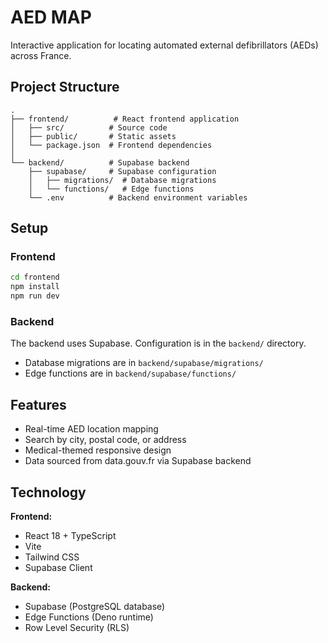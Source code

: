 # AED MAP

Interactive application for locating automated external defibrillators (AEDs) across France.

## Project Structure

```
.
├── frontend/          # React frontend application
│   ├── src/          # Source code
│   ├── public/       # Static assets
│   └── package.json  # Frontend dependencies
│
└── backend/          # Supabase backend
    ├── supabase/     # Supabase configuration
    │   ├── migrations/  # Database migrations
    │   └── functions/   # Edge functions
    └── .env          # Backend environment variables
```

## Setup

### Frontend

```bash
cd frontend
npm install
npm run dev
```

### Backend

The backend uses Supabase. Configuration is in the `backend/` directory.

- Database migrations are in `backend/supabase/migrations/`
- Edge functions are in `backend/supabase/functions/`

## Features

- Real-time AED location mapping
- Search by city, postal code, or address
- Medical-themed responsive design
- Data sourced from data.gouv.fr via Supabase backend

## Technology

**Frontend:**
- React 18 + TypeScript
- Vite
- Tailwind CSS
- Supabase Client

**Backend:**
- Supabase (PostgreSQL database)
- Edge Functions (Deno runtime)
- Row Level Security (RLS)
